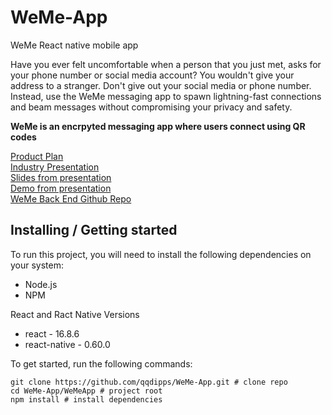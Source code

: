 # WeMe-App
WeMe React native mobile app

Have you ever felt uncomfortable when a person that you just met, asks for your phone number or social media account? You wouldn't give your address to a stranger. Don't give out your social media or phone number. Instead, use the WeMe messaging app to spawn lightning-fast connections and beam messages without compromising your privacy and safety.

**WeMe is an encrpyted messaging app where users connect using QR codes**

[Product Plan](https://gist.github.com/qqdipps/11b99b19e04908463803538ca15b2ba7)    
[Industry Presentation](https://www.youtube.com/watch?v=nirNad86kB0&feature=youtu.be)    
[Slides from presentation](https://docs.google.com/presentation/d/1IgYLfeb42mBkXCgYmtNrP9bqLfOIke9Knrp_yNDuSPU/edit?usp=sharing)     
[Demo from presentation](https://drive.google.com/file/d/1i0CVgXT4u0ioCJqqLXcQp7xs_MI98jPN/view?usp=sharing)    
[WeMe Back End Github Repo](https://github.com/qqdipps/WeMe-Api)
 

## Installing / Getting started

To run this project, you will need to install the following dependencies on your system:
* Node.js
* NPM

React and Ract Native Versions

* react - 16.8.6
* react-native -  0.60.0

To get started, run the following commands:

```shell
git clone https://github.com/qqdipps/WeMe-App.git # clone repo
cd WeMe-App/WeMeApp # project root
npm install # install dependencies

```
